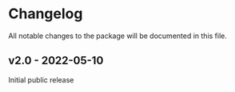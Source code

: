 # Changelog

All notable changes to the package will be documented in this file.

## v2.0 - 2022-05-10

Initial public release
